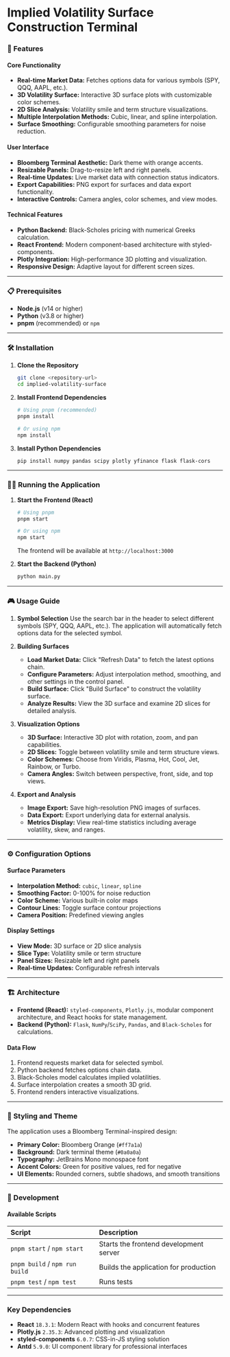 # Implied Volatility Surface Construction Terminal

### 🚀 Features

#### Core Functionality
- **Real-time Market Data:** Fetches options data for various symbols (SPY, QQQ, AAPL, etc.).
- **3D Volatility Surface:** Interactive 3D surface plots with customizable color schemes.
- **2D Slice Analysis:** Volatility smile and term structure visualizations.
- **Multiple Interpolation Methods:** Cubic, linear, and spline interpolation.
- **Surface Smoothing:** Configurable smoothing parameters for noise reduction.

#### User Interface
- **Bloomberg Terminal Aesthetic:** Dark theme with orange accents.
- **Resizable Panels:** Drag-to-resize left and right panels.
- **Real-time Updates:** Live market data with connection status indicators.
- **Export Capabilities:** PNG export for surfaces and data export functionality.
- **Interactive Controls:** Camera angles, color schemes, and view modes.

#### Technical Features
- **Python Backend:** Black-Scholes pricing with numerical Greeks calculation.
- **React Frontend:** Modern component-based architecture with styled-components.
- **Plotly Integration:** High-performance 3D plotting and visualization.
- **Responsive Design:** Adaptive layout for different screen sizes.

---

### 📋 Prerequisites

- **Node.js** (v14 or higher)
- **Python** (v3.8 or higher)
- **pnpm** (recommended) or `npm`

---

### 🛠️ Installation

1.  **Clone the Repository**

    ```bash
    git clone <repository-url>
    cd implied-volatility-surface
    ```

2.  **Install Frontend Dependencies**

    ```bash
    # Using pnpm (recommended)
    pnpm install

    # Or using npm
    npm install
    ```

3.  **Install Python Dependencies**

    ```bash
    pip install numpy pandas scipy plotly yfinance flask flask-cors
    ```

---

### 🏃‍♂️ Running the Application

1.  **Start the Frontend (React)**

    ```bash
    # Using pnpm
    pnpm start

    # Or using npm
    npm start
    ```
    The frontend will be available at `http://localhost:3000`

2.  **Start the Backend (Python)**

    ```bash
    python main.py
    ```

---

### 🎮 Usage Guide

1.  **Symbol Selection**
    Use the search bar in the header to select different symbols (SPY, QQQ, AAPL, etc.). The application will automatically fetch options data for the selected symbol.

2.  **Building Surfaces**
    -   **Load Market Data:** Click "Refresh Data" to fetch the latest options chain.
    -   **Configure Parameters:** Adjust interpolation method, smoothing, and other settings in the control panel.
    -   **Build Surface:** Click "Build Surface" to construct the volatility surface.
    -   **Analyze Results:** View the 3D surface and examine 2D slices for detailed analysis.

3.  **Visualization Options**
    -   **3D Surface:** Interactive 3D plot with rotation, zoom, and pan capabilities.
    -   **2D Slices:** Toggle between volatility smile and term structure views.
    -   **Color Schemes:** Choose from Viridis, Plasma, Hot, Cool, Jet, Rainbow, or Turbo.
    -   **Camera Angles:** Switch between perspective, front, side, and top views.

4.  **Export and Analysis**
    -   **Image Export:** Save high-resolution PNG images of surfaces.
    -   **Data Export:** Export underlying data for external analysis.
    -   **Metrics Display:** View real-time statistics including average volatility, skew, and ranges.

---

### ⚙️ Configuration Options

#### Surface Parameters
-   **Interpolation Method:** `cubic`, `linear`, `spline`
-   **Smoothing Factor:** 0-100% for noise reduction
-   **Color Scheme:** Various built-in color maps
-   **Contour Lines:** Toggle surface contour projections
-   **Camera Position:** Predefined viewing angles

#### Display Settings
-   **View Mode:** 3D surface or 2D slice analysis
-   **Slice Type:** Volatility smile or term structure
-   **Panel Sizes:** Resizable left and right panels
-   **Real-time Updates:** Configurable refresh intervals

---

### 🏗️ Architecture

-   **Frontend (React):** `styled-components`, `Plotly.js`, modular component architecture, and React hooks for state management.
-   **Backend (Python):** `Flask`, `NumPy`/`SciPy`, `Pandas`, and `Black-Scholes` for calculations.

#### Data Flow
1.  Frontend requests market data for selected symbol.
2.  Python backend fetches options chain data.
3.  Black-Scholes model calculates implied volatilities.
4.  Surface interpolation creates a smooth 3D grid.
5.  Frontend renders interactive visualizations.

---

### 🎨 Styling and Theme

The application uses a Bloomberg Terminal-inspired design:

-   **Primary Color:** Bloomberg Orange (`#ff7a1a`)
-   **Background:** Dark terminal theme (`#0a0a0a`)
-   **Typography:** JetBrains Mono monospace font
-   **Accent Colors:** Green for positive values, red for negative
-   **UI Elements:** Rounded corners, subtle shadows, and smooth transitions

---

### 🔧 Development

#### Available Scripts
| Script | Description |
| :--- | :--- |
| `pnpm start` / `npm start` | Starts the frontend development server |
| `pnpm build` / `npm run build` | Builds the application for production |
| `pnpm test` / `npm test` | Runs tests |

---

### Key Dependencies

-   **React** `18.3.1`: Modern React with hooks and concurrent features
-   **Plotly.js** `2.35.3`: Advanced plotting and visualization
-   **styled-components** `6.0.7`: CSS-in-JS styling solution
-   **Antd** `5.9.0`: UI component library for professional interfaces
